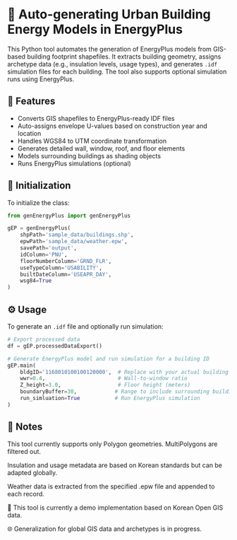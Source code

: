 # 🏢 Auto-generating Urban Building Energy Models in EnergyPlus

This Python tool automates the generation of EnergyPlus models from GIS-based building footprint shapefiles. It extracts building geometry, assigns archetype data (e.g., insulation levels, usage types), and generates `.idf` simulation files for each building. The tool also supports optional simulation runs using EnergyPlus.

## 🚀 Features

- Converts GIS shapefiles to EnergyPlus-ready IDF files
- Auto-assigns envelope U-values based on construction year and location
- Handles WGS84 to UTM coordinate transformation
- Generates detailed wall, window, roof, and floor elements
- Models surrounding buildings as shading objects
- Runs EnergyPlus simulations (optional)

## 📝 Initialization

To initialize the class:

```python
from genEnergyPlus import genEnergyPlus

gEP = genEnergyPlus(
    shpPath='sample_data/buildings.shp',
    epwPath='sample_data/weather.epw',
    savePath='output',
    idColumn='PNU',
    floorNumberColumn='GRND_FLR',
    useTypeColumn='USABILITY',
    builtDateColumn='USEAPR_DAY',
    wsg84=True
)
```

## ⚙️ Usage

To generate an `.idf` file and optionally run simulation:

```python
# Export processed data
df = gEP.processedDataExport()

# Generate EnergyPlus model and run simulation for a building ID
gEP.main(
    bldgID='1168010100100120000',  # Replace with your actual building ID
    wwr=0.4,                       # Wall-to-window ratio
    Z_height=3.0,                  # Floor height (meters)
    boundaryBuffer=30,            # Range to include surrounding buildings
    run_simluation=True           # Run EnergyPlus simulation
)
```

## 📍 Notes
This tool currently supports only Polygon geometries. MultiPolygons are filtered out.

Insulation and usage metadata are based on Korean standards but can be adapted globally.

Weather data is extracted from the specified .epw file and appended to each record.

🧪 This tool is currently a demo implementation based on Korean Open GIS data.

🌐 Generalization for global GIS data and archetypes is in progress.


